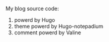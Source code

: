 My blog source code:

1. powerd by Hugo
2. theme powerd by Hugo-notepadium
3. comment powerd by Valine

